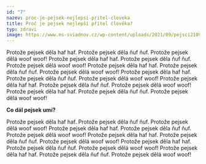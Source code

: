 ```yaml
---
id: "7"
nazev: proc-je-pejsek-nejlepsi-pritel-cloveka
title: Proč je pejsek nejlepší přítel člověka?
typ: zdravi
image: https://www.ms-sviadnov.cz/wp-content/uploads/2021/09/pejsci2109.jpg
---
```

P﻿rotože pejsek děla haf haf. Protože pejsek děla ňuf ňuf. Protože pejsek dělá woof woof! P﻿rotože pejsek děla haf haf. Protože pejsek děla ňuf ňuf. Protože pejsek dělá woof woof! P﻿rotože pejsek děla haf haf. Protože pejsek děla ňuf ňuf. Protože pejsek dělá woof woof! P﻿rotože pejsek děla haf haf. Protože pejsek děla ňuf ňuf. Protože pejsek dělá woof woof! P﻿rotože pejsek děla haf haf. Protože pejsek děla ňuf ňuf. Protože pejsek dělá woof woof! P﻿rotože pejsek děla haf haf. Protože pejsek děla ňuf ňuf. Protože pejsek dělá woof woof! 



**C﻿o dál pejsek umí?**

P﻿rotože pejsek děla haf haf. Protože pejsek děla ňuf ňuf. Protože pejsek dělá woof woof! P﻿rotože pejsek děla haf haf. Protože pejsek děla ňuf ňuf. Protože pejsek dělá woof woof! P﻿rotože pejsek děla haf haf. Protože pejsek děla ňuf ňuf. Protože pejsek dělá woof woof! P﻿rotože pejsek děla haf haf. Protože pejsek děla ňuf ňuf. Protože pejsek dělá woof woof! P﻿rotože pejsek děla haf haf. Protože pejsek děla ňuf ňuf. Protože pejsek dělá woof woof!